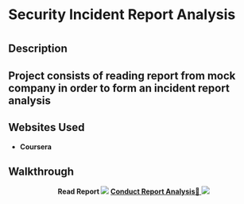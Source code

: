 <h1>Security Incident Report Analysis<h1>
<h2>Description<h2>
Project consists of reading report from mock company in order to form an incident report analysis
<h2>Websites Used</h2>
  
- <b> Coursera
<b/>
<h2>Walkthrough</h2>
<p align="center">
Read Report
<img src="https://imgur.com/gvarrSc.png">
<a href="https://docs.google.com/document/d/1l2DhPvBDuLLn3HJKwCrvDlx1rIGgqhTGIipypnsOnXQ/edit">Conduct Report Analysis🔗
<img src="https://imgur.com/PYJ6iKX.png">
